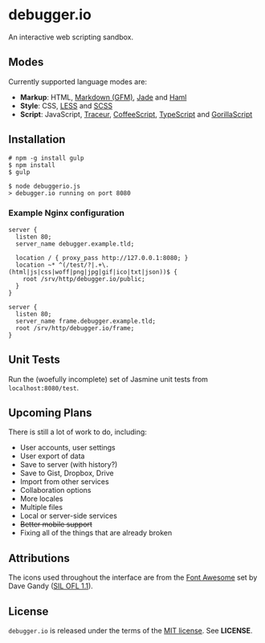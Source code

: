 debugger.io
===========
An interactive web scripting sandbox.


Modes
-----
Currently supported language modes are:

  - **Markup**:
    HTML,
    [Markdown (GFM)](https://help.github.com/articles/github-flavored-markdown),
    [Jade](http://jade-lang.com) and
    [Haml](http://haml.info)
  - **Style**:
    CSS,
    [LESS](http://lesscss.org) and
    [SCSS](http://sass-lang.com)
  - **Script**:
    JavaScript,
    [Traceur](https://github.com/google/traceur-compiler),
    [CoffeeScript](http://coffeescript.org),
    [TypeScript](http://www.typescriptlang.org) and
    [GorillaScript](http://ckknight.github.io/gorillascript)


Installation
------------
```
# npm -g install gulp
$ npm install
$ gulp

$ node debuggerio.js
> debugger.io running on port 8080
```

### Example Nginx configuration

```nginx
server {
  listen 80;
  server_name debugger.example.tld;

  location / { proxy_pass http://127.0.0.1:8080; }
  location ~* ^(/test/?|.+\.(html|js|css|woff|png|jpg|gif|ico|txt|json))$ {
    root /srv/http/debugger.io/public;
  }
}

server {
  listen 80;
  server_name frame.debugger.example.tld;
  root /srv/http/debugger.io/frame;
}
```

Unit Tests
----------
Run the (woefully incomplete) set of Jasmine unit tests from `localhost:8080/test`.


Upcoming Plans
--------------
There is still a lot of work to do, including:

  - User accounts, user settings
  - User export of data
  - Save to server (with history?)
  - Save to Gist, Dropbox, Drive
  - Import from other services
  - Collaboration options
  - More locales
  - Multiple files
  - Local or server-side services
  - ~~Better mobile support~~
  - Fixing all of the things that are already broken


Attributions
------------
The icons used throughout the interface are from the
[Font Awesome](http://fontawesome.io) set by Dave Gandy
([SIL OFL 1.1](http://scripts.sil.org/cms/scripts/page.php?site_id=nrsi&id=OFL)).


License
-------
`debugger.io` is released under the terms of the
[MIT license](http://tldrlegal.com/license/mit-license). See **LICENSE**.
